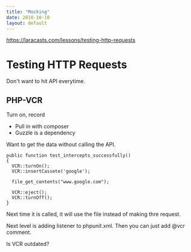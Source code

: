 ```yaml
---
title: "Mocking"
date: 2018-10-10
layout: default
---
```


https://laracasts.com/lessons/testing-http-requests
# Testing HTTP Requests

Don't want to hit API everytime.

## PHP-VCR

Turn on, record

* Pull in with composer
* Guzzle is a dependency

Want to get the data without calling the API.

```
public function test_intercepts_successfully()
{
  VCR::turnOn();
  VCR::insertCassete('google');
  
  file_get_contents("www.google.com");
  
  VCR::eject();
  VCR::turnOff();
}

```

Next time it is called, it will use the file instead of making thre request.


Next level is adding listener to phpunit.xml.
Then you can just add @vcr comment.


Is VCR outdated?
